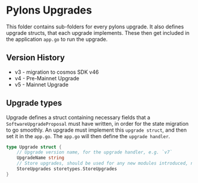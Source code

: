 # Pylons Upgrades

This folder contains sub-folders for every pylons upgrade. It also defines upgrade structs,
that each upgrade implements. These then get included in the application
`app.go` to run the upgrade.

## Version History

- v3 - migration to cosmos SDK v46
- v4 - Pre-Mainnet Upgrade
- v5 - Mainnet Upgrade

## Upgrade types

Upgrade defines a struct containing necessary fields that a `SoftwareUpgradeProposal`
must have written, in order for the state migration to go smoothly.
An upgrade must implement this `upgrade struct`, and then set it in the `app.go`.
The `app.go` will then define the `upgrade handler`.

```go
type Upgrade struct {
	// Upgrade version name, for the upgrade handler, e.g. `v7`
	UpgradeName string
	// Store upgrades, should be used for any new modules introduced, new modules deleted, or store names renamed.
	StoreUpgrades storetypes.StoreUpgrades
}
```
